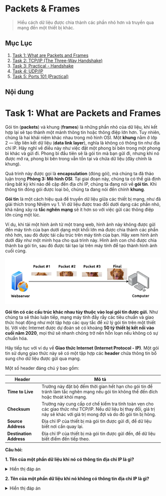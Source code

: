 # Packets & Frames

> Hiểu cách dữ liệu được chia thành các phần nhỏ hơn và truyền qua mạng đến một thiết bị khác.

## Mục Lục

1. [Task 1: What are Packets and Frames](#task-1-what-are-packets-and-frames)
2. [Task 2: TCP/IP (The Three-Way Handshake)](#task-2-tcp-ip-the-three-way-handshake)
3. [Task 3: Practical - Handshake](#task-3-practical-handshake)
4. [Task 4: UDP/IP](#task-4-udp-ip)
5. [Task 5: Ports 101 (Practical)](#task-5-ports-101-practical)

## Nội dung

# Task 1: What are Packets and Frames

Gói tin (**packets**) và khung (**frames**) là những phần nhỏ của dữ liệu, khi kết hợp lại sẽ tạo thành một mảnh thông tin hoặc thông điệp lớn hơn. Tuy nhiên, chúng là hai khái niệm khác nhau trong mô hình OSI. Một **khung** nằm ở lớp 2 — lớp liên kết dữ liệu (**data link layer**), nghĩa là không có thông tin như địa chỉ IP. Hãy nghĩ về điều này như việc đặt một phong bì bên trong một phong bì khác và gửi đi. Phong bì đầu tiên sẽ là gói tin mà bạn gửi đi, nhưng khi nó được mở ra, phong bì bên trong vẫn tồn tại và chứa dữ liệu (đây chính là khung).

Quá trình này được gọi là **encapsulation** (đóng gói), mà chúng ta đã thảo luận trong **Phòng 3: Mô hình OSI**. Tại giai đoạn này, chúng ta có thể giả định rằng bất kỳ khi nào đề cập đến địa chỉ IP, chúng ta đang nói về **gói tin**. Khi thông tin đóng gói được loại bỏ, chúng ta đang nói đến chính **khung**.

**Gói tin** là một cách hiệu quả để truyền dữ liệu giữa các thiết bị mạng, như đã giải thích trong Nhiệm vụ 1. Vì dữ liệu được trao đổi dưới dạng các phần nhỏ, khả năng xảy ra **tắc nghẽn mạng** sẽ ít hơn so với việc gửi các thông điệp lớn cùng một lúc.

Ví dụ, khi tải một hình ảnh từ một trang web, hình ảnh này không được gửi đến máy tính của bạn dưới dạng một khối lớn mà được chia thành các phần nhỏ hơn, sau đó được tái cấu trúc trên máy tính của bạn. Hãy xem hình ảnh dưới đây như một minh họa cho quá trình này. Hình ảnh con chó được chia thành ba gói tin, sau đó được tái tạo lại trên máy tính để tạo thành hình ảnh cuối cùng.

![4 giai đoạn ứng phó sự cố](./img/4_Packets_Frames/1.1.png)

**Gói tin có các cấu trúc khác nhau tùy thuộc vào loại gói tin được gửi.** Như chúng ta sẽ thảo luận tiếp, mạng máy tính đầy rẫy các tiêu chuẩn và giao thức hoạt động như một tập hợp các quy tắc để xử lý gói tin trên một thiết bị. Với việc Internet được dự đoán sẽ có khoảng **50 tỷ thiết bị kết nối vào cuối năm 2020**, mọi thứ sẽ nhanh chóng trở nên hỗn loạn nếu không có sự chuẩn hóa.

Hãy tiếp tục với ví dụ về **Giao thức Internet (Internet Protocol - IP)**. Một gói tin sử dụng giao thức này sẽ có một tập hợp các **header** chứa thông tin bổ sung cho dữ liệu được gửi qua mạng.

Một số header đáng chú ý bao gồm: 

| **Header**             | **Mô tả**                                                                                             |
|-------------------------|-------------------------------------------------------------------------------------------------------|
| **Time to Live**        | Trường này đặt bộ đếm thời gian hết hạn cho gói tin để tránh làm tắc nghẽn mạng nếu gói tin không thể đến đích hoặc thoát khỏi mạng. |
| **Checksum**            | Trường này cung cấp cơ chế kiểm tra tính toàn vẹn cho các giao thức như TCP/IP. Nếu dữ liệu bị thay đổi, giá trị này sẽ khác với giá trị mong đợi và do đó gói tin bị hỏng. |
| **Source Address**      | Địa chỉ IP của thiết bị mà gói tin được gửi đi, để dữ liệu biết nơi cần quay lại.                     |
| **Destination Address** | Địa chỉ IP của thiết bị mà gói tin được gửi đến, để dữ liệu biết điểm đến tiếp theo.                  |

**Câu hỏi:**  

**1. Tên của một phần dữ liệu khi nó có thông tin địa chỉ IP là gì?**  

<details>  
  <summary>Hiển thị đáp án</summary>  
  Đáp án: Packet  
</details>  

**2. Tên của một phần dữ liệu khi nó không có thông tin địa chỉ IP là gì?**  

<details>  
  <summary>Hiển thị đáp án</summary>  
  Đáp án: Frame  
</details>  
